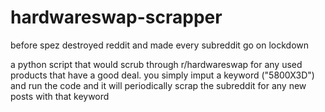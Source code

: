 # hardwareswap-scrapper
before spez destroyed reddit and made every subreddit go on lockdown

a python script that would scrub through r/hardwareswap for any used products that have a good deal. you simply imput a keyword ("5800X3D") and run the code and it will periodically scrap the subreddit for any new posts with that keyword
